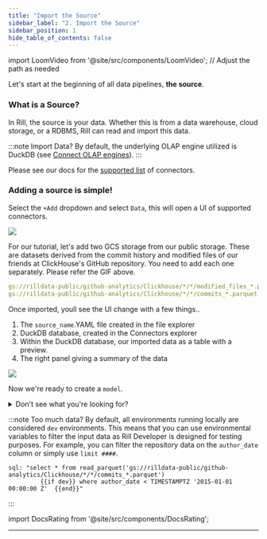 ```yaml
---
title: "Import the Source"
sidebar_label: "2. Import the Source"
sidebar_position: 1
hide_table_of_contents: false
---
```

import LoomVideo from '@site/src/components/LoomVideo'; // Adjust the path as needed

Let's start at the beginning of all data pipelines, **the source**.

### What is a Source?

In Rill, the source is your data. Whether this is from a data warehouse, cloud storage, or a RDBMS, Rill can read and import this data.

:::note Import Data?
By default, the underlying OLAP engine utilized is DuckDB (see <a href='https://docs.rilldata.com/build/olap/' target="_blank"> Connect OLAP engines</a>).
:::

Please see our docs for the 
<a href="https://docs.rilldata.com/build/connect/" target="_blank">supported list</a> of connectors.


### Adding a source is simple! 

Select the `+Add` dropdown and select `Data`, this will open a UI of supported connectors.


<img src = '/img/tutorials/102/Adding-Data.gif' class='rounded-gif' />
<br />

For our tutorial, let's add two GCS storage from our public storage. These are datasets derived from the commit history and modified files of our friends at ClickHouse's GitHub repository. You need to add each one separately. Please refer the GIF above.

```yaml 
gs://rilldata-public/github-analytics/Clickhouse/*/*/modified_files_*.parquet
gs://rilldata-public/github-analytics/Clickhouse/*/*/commits_*.parquet
```

Once imported, youll see the UI change with a few things..
1. The `source_name`.YAML file created in the file explorer
1. DuckDB database, created in the Connectors explorer
2. Within the DuckDB database, our imported data as a table with a preview.
3. The right panel giving a summary of the data

<img src = '/img/tutorials/102/Add-GCS.gif' class='rounded-gif' />
<br />


Now we're ready to create a `model`.

<details>
  <summary>Don't see what you're looking for?</summary>
  
    We are continually adding new sources and connectors in our releases. For a comprehensive list, you can refer to our <a href=''>connectors page</a>. Please don't hesitate to <a href='https://docs.rilldata.com/contact'>reach out</a> either if there's a connector you'd like us to add!

    If this it your first time, you may need to refresh the browser for DuckDB to appear in the UI.
    
</details>

:::note Too much data?
By default, all environments running locally are considered `dev` environments. This means that you can use environmental variables to filter the input data as Rill Developer is designed for testing purposes. For example, you can filter the repository data on the `author_date` column or simply use `limit ####`.
```
sql: "select * from read_parquet('gs://rilldata-public/github-analytics/Clickhouse/*/*/commits_*.parquet')
         {{if dev}} where author_date < TIMESTAMPTZ '2015-01-01 00:00:00 Z'  {{end}}"
```
:::


import DocsRating from '@site/src/components/DocsRating';

---
<DocsRating />